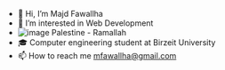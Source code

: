 - 👋 Hi, I’m Majd Fawallha
- 👀 I’m interested in Web Development
- ![image](https://github.com/MajdFawallha/MajdFawallha/assets/130993805/f7adee6e-5913-44ef-b30e-0814d5ad8d2e) Palestine - Ramallah
- 🎓 Computer engineering student at Birzeit University
- 📫 How to reach me mfawallha@gmail.com
  

<!---
MajdFawallha/MajdFawallha is a ✨ special ✨ repository because its `README.md` (this file) appears on your GitHub profile.
You can click the Preview link to take a look at your changes.
--->
